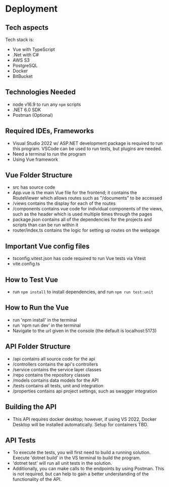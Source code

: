 # Deployment

## Tech aspects

Tech stack is:
- Vue with TypeScript
- .Net with C#
- AWS S3
- PostgreSQL
- Docker
- BitBucket

## Technologies Needed

- node v16.9 to run any `npm` scripts
- .NET 6.0 SDK
- Postman (Optional)
 
## Required IDEs, Frameworks

- Visual Studio 2022 w/ ASP.NET development package is required to run this program. VSCode can be used to run tests, but plugins are needed.
- Need a terminal to run the program
- Using Vue framework

## Vue Folder Structure

- src has source code
- App.vue is the main Vue file for the frontend; it contains the RouteViewer which allows routes such as "/documents" to be accessed
- /views contains the display for each of the routes
- /components contains vue code for individual components of the views, such as the header which is used multiple times through the pages
- package.json contains all of the dependencies for the projects and scripts than can be run within it
- router/index.ts contains the logic for setting up routes on the webpage

## Important Vue config files

- tsconfig.vitest.json has code required to run Vue tests via Vitest
- vite.config.ts

## How to Test Vue
- run `npm install` to install dependencies, and run `npm run test:unit`

## How to Run the Vue 
- run 'npm install' in the terminal
- run 'npm run dev' in the terminal
- Navigate to the url given in the console (the default is localhost:5173)

## API Folder Structure
- /api contains all source code for the api
- /controllers contains the api's controllers
- /service contains the service layer classes
- /repo contains the repository classes
- /models contains data models for the API
- /tests contains all tests, unit and integration
- /properties contains api project settings, such as swagger integration

## Building the API
- This API requires docker desktop; however, if using VS 2022, Docker Desktop will be installed automatically. Setup for containers TBD.

## API Tests
- To execute the tests, you will first need to build a running solution. Execute 'dotnet build' in the VS terminal to build the program.
- 'dotnet test' will run all unit tests in the solution. 
- Additionally, you can make calls to the endpoints by using Postman. This is not required, but can help to gain a better understanding of the functionality of the API.
